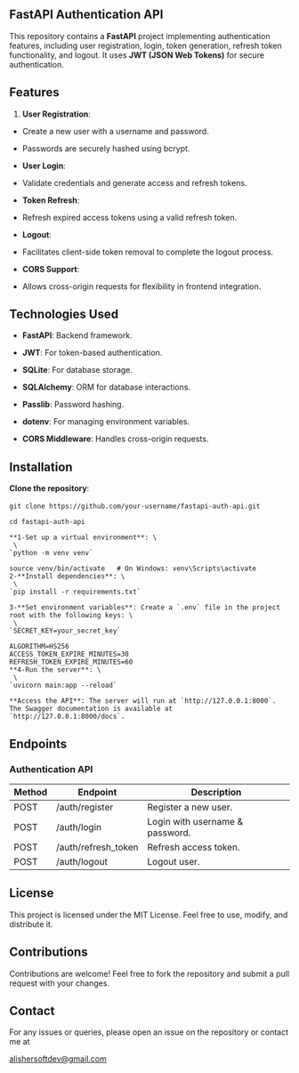 ## **FastAPI Authentication API**

This repository contains a **FastAPI** project implementing authentication features, including user registration, login, token generation, refresh token functionality, and logout. It uses **JWT (JSON Web Tokens)** for secure authentication.


## **Features**

1. **User Registration**:

- Create a new user with a username and password.

- Passwords are securely hashed using bcrypt.

- **User Login**:

- Validate credentials and generate access and refresh tokens.

- **Token Refresh**:

- Refresh expired access tokens using a valid refresh token.

- **Logout**:

- Facilitates client-side token removal to complete the logout process.

- **CORS Support**:

- Allows cross-origin requests for flexibility in frontend integration.


## **Technologies Used**

- **FastAPI**: Backend framework.

- **JWT**: For token-based authentication.

- **SQLite**: For database storage.

- **SQLAlchemy**: ORM for database interactions.

- **Passlib**: Password hashing.

- **dotenv**: For managing environment variables.

- **CORS Middleware**: Handles cross-origin requests.


## **Installation**

**Clone the repository**: \
 \
`git clone https://github.com/your-username/fastapi-auth-api.git`

```
cd fastapi-auth-api

**1-Set up a virtual environment**: \
 \
`python -m venv venv`

source venv/bin/activate   # On Windows: venv\Scripts\activate
2-**Install dependencies**: \
 \
`pip install -r requirements.txt`

3-**Set environment variables**: Create a `.env` file in the project root with the following keys: \
 \
`SECRET_KEY=your_secret_key`

ALGORITHM=HS256
ACCESS_TOKEN_EXPIRE_MINUTES=30
REFRESH_TOKEN_EXPIRE_MINUTES=60
**4-Run the server**: \
 \
`uvicorn main:app --reload`

**Access the API**: The server will run at `http://127.0.0.1:8000`. The Swagger documentation is available at `http://127.0.0.1:8000/docs`.

```
## **Endpoints**

### **Authentication API**

| Method | Endpoint | Description |
|---|---|---|
| POST | /auth/register | Register a new user. |
| POST | /auth/login | Login with username & password. |
| POST | /auth/refresh_token | Refresh access token. |
| POST | /auth/logout | Logout user. |

## **License**

This project is licensed under the MIT License. Feel free to use, modify, and distribute it.


## **Contributions**

Contributions are welcome! Feel free to fork the repository and submit a pull request with your changes.


## **Contact**

For any issues or queries, please open an issue on the repository or contact me at

alishersoftdev@gmail.com
